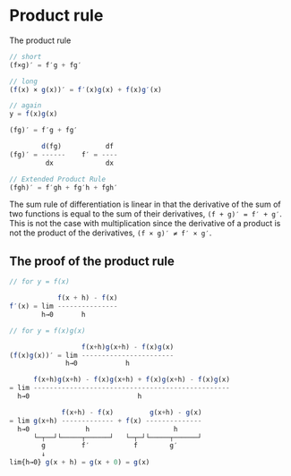 # Product rule

The product rule

```js
// short
(f×g)′ = f′g + fg′

// long
(f(x) × g(x))′ = f′(x)g(x) + f(x)g′(x)

// again
y = f(x)g(x)

(fg)′ = f′g + fg′

        d(fg)           df
(fg)′ = ------    f′ = ----
         dx             dx

// Extended Product Rule
(fgh)′ = f′gh + fg′h + fgh′
```




The sum rule of differentiation is linear in that the derivative of the sum of two functions is equal to the sum of their derivatives, `(f + g)′ = f′ + g′`. This is not the case with multiplication since the derivative of a product is not the product of the derivatives, `(f × g)′ ≠ f′ × g′`.

## The proof of the product rule

```js
// for y = f(x)

            f(x + h) - f(x)
f′(x) = lim ---------------
        h→0       h

// for y = f(x)g(x)

                  f(x+h)g(x+h) - f(x)g(x)
(f(x)g(x))′ = lim -----------------------
              h→0            h

      f(x+h)g(x+h) - f(x)g(x+h) + f(x)g(x+h) - f(x)g(x)
= lim -------------------------------------------------
  h→0                           h

             f(x+h) - f(x)         g(x+h) - g(x)
= lim g(x+h) ------------- + f(x) --------------
  h→0              h                     h
      └─┬──┘└─────┬──────┘   └─┬─┘└─────┬──────┘
        g         f′           f        g′
        ↓
lim{h→0} g(x + h) = g(x + 0) = g(x)
```
